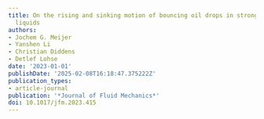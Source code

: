 ```yaml
---
title: On the rising and sinking motion of bouncing oil drops in strongly stratified
  liquids
authors:
- Jochem G. Meijer
- Yanshen Li
- Christian Diddens
- Detlef Lohse
date: '2023-01-01'
publishDate: '2025-02-08T16:18:47.375222Z'
publication_types:
- article-journal
publication: '*Journal of Fluid Mechanics*'
doi: 10.1017/jfm.2023.415
---
```

